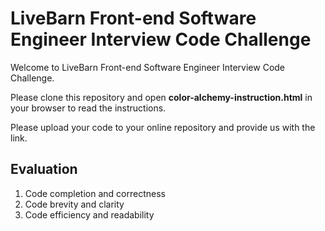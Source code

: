 # LiveBarn Front-end Software Engineer Interview Code Challenge #

Welcome to LiveBarn Front-end Software Engineer Interview Code Challenge. 

Please clone this repository and open **color-alchemy-instruction.html** in your browser to read the instructions.

Please upload your code to your online repository and provide us with the link.

## Evaluation ##
1. Code completion and correctness
2. Code brevity and clarity
3. Code efficiency and readability
